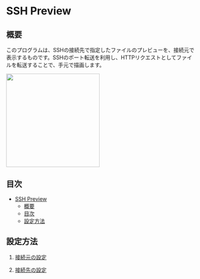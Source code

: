 # SSH Preview 
## 概要
このプログラムは、SSHの接続先で指定したファイルのプレビューを、接続元で表示するものです。SSHのポート転送を利用し、HTTPリクエストとしてファイルを転送することで、手元で描画します。

<img src="https://i.gyazo.com/ce894f6646bb16ca19eb1fece7375f96.gif" height="250"></img>

## 目次
<!-- TOC -->

- [SSH Preview](#ssh-preview)
    - [概要](#概要)
    - [目次](#目次)
    - [設定方法](#設定方法)

<!-- /TOC -->

## 設定方法
1. [接続元の設定](server)

2. [接続先の設定](client)
